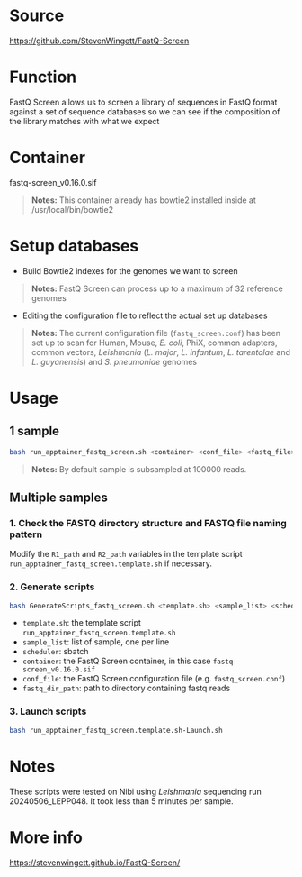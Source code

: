 # Source
https://github.com/StevenWingett/FastQ-Screen

# Function
FastQ Screen allows us to screen a library of sequences in FastQ format against a set of sequence databases so we can see if the composition of the library matches with what we expect

# Container 
fastq-screen_v0.16.0.sif
> **Notes:** This container already has bowtie2 installed inside at /usr/local/bin/bowtie2

# Setup databases
- Build Bowtie2 indexes for the genomes we want to screen
> **Notes:** FastQ Screen can process up to a maximum of 32 reference genomes
- Editing the configuration file to reflect the actual set up databases
> **Notes:** The current configuration file (`fastq_screen.conf`) has been set up to scan for Human, Mouse, *E. coli*, PhiX, common adapters, common vectors, *Leishmania* (*L. major*, *L. infantum*, *L. tarentolae* and *L. guyanensis*) and *S. pneumoniae* genomes

# Usage
## 1 sample
```bash
bash run_apptainer_fastq_screen.sh <container> <conf_file> <fastq_file>
```
> **Notes:** By default sample is subsampled at 100000 reads.

## Multiple samples
### 1. Check the FASTQ directory structure and FASTQ file naming pattern
Modify the `R1_path` and `R2_path` variables in the template script `run_apptainer_fastq_screen.template.sh` if necessary.

### 2. Generate scripts
```bash
bash GenerateScripts_fastq_screen.sh <template.sh> <sample_list> <scheduler> <container> <conf_file> <fastq_dir_path>
```
* `template.sh`: the template script `run_apptainer_fastq_screen.template.sh`
* `sample_list`: list of sample, one per line
* `scheduler`: sbatch
* `container`: the FastQ Screen container, in this case `fastq-screen_v0.16.0.sif`
* `conf_file`: the FastQ Screen configuration file (e.g. `fastq_screen.conf`)
* `fastq_dir_path`: path to directory containing fastq reads

### 3. Launch scripts
```bash
bash run_apptainer_fastq_screen.template.sh-Launch.sh
```

# Notes
These scripts were tested on Nibi using *Leishmania* sequencing run 20240506_LEPP048. It took less than 5 minutes per sample.

# More info
https://stevenwingett.github.io/FastQ-Screen/
